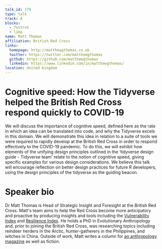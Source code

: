 ```yaml
---
talk_id: 179
type: talk
track: A
blocks:
  - foxtrot
  - lima
name: Matt Thomas
affiliation: British Red Cross
links:
  homepage: http://matthewgthomas.co.uk
  twitter: https://twitter.com/matthewgthomas
  github: https://github.com/matthewgthomas
  linkedin: https://www.linkedin.com/in/matthewgthomas/
location: United Kingdom
---
```


# Cognitive speed: How the Tidyverse helped the British Red Cross respond quickly to COVID-19

We will discuss the importance of cognitive speed, defined here as the rate in which an idea can be translated into code, and why the Tidyverse excels in this domain. We will demonstrate this idea in relation to a suite of tools we were required to rapidly develop at the British Red Cross in order to respond effectively to the COVID-19 pandemic. To do this, we will exhibit how elements of the unifying design principles outlined in the ‘tidyverse design guide - Tidyverse team’ relate to the notion of cognitive speed, giving specific examples for various design considerations. We believe this talk will encourage reflection on better design practices for future R developers, using the design principles of the tidyverse as the guiding beacon.

# Speaker bio

Dr Matt Thomas is Head of Strategic Insight and Foresight at the British Red Cross. Matt's team aims to help the Red Cross become more anticipatory and proactive by producing insights and tools including the [Vulnerability Index](https://britishredcrosssociety.github.io/covid-19-vulnerability/) and [Resilience Index](https://britishredcross.shinyapps.io/resilience-index/). He holds a PhD in Evolutionary Anthropology and, prior to joining the British Red Cross, was researching topics including reindeer herders in the Arctic, hunter-gatherers in the Philippines, and witches in China. Outside of work, Matt writes a column for [an anthropology magazine](https://www.sapiens.org/column/machinations/) as well as fiction.
